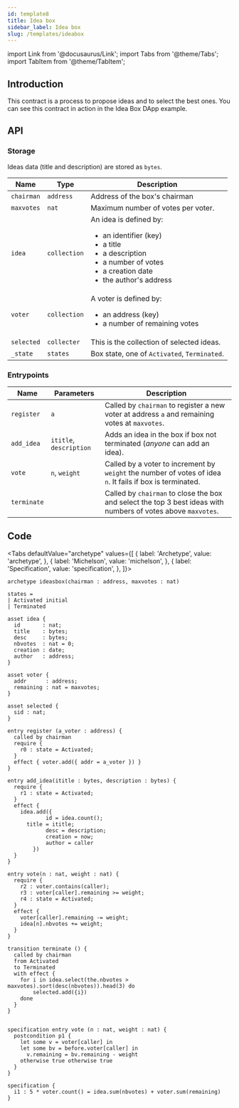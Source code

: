 ```yaml
---
id: template8
title: Idea box
sidebar_label: Idea box
slug: /templates/ideabox
---
```

import Link from '@docusaurus/Link';
import Tabs from '@theme/Tabs';
import TabItem from '@theme/TabItem';

## Introduction

This contract is a process to propose ideas and to select the best ones. You can see this contract in action in the <Link to='/docs/dapp-ideabox/'>Idea Box</Link> DApp example.
## API

### Storage

Ideas data (title and description) are stored as `bytes`.

| Name | Type | Description |
| -- | -- | -- |
| `chairman` | `address` | Address of the box's chairman |
| `maxvotes` | `nat` | Maximum number of votes per voter. |
| `idea` | `collection` | An idea is defined by:<ul><li>an identifier (key)</li><li>a title</li><li>a description</li><li>a number of votes</li><li>a creation date</li><li>the author's address</li></ul>
| `voter` | `collection` | A voter is defined by:<ul><li>an address (key)</li><li>a number of remaining votes</li></ul>
| `selected` | `collecter` | This is the collection of selected ideas. |
| `_state` | `states` | Box state, one of `Activated`, `Terminated`. |

### Entrypoints

| Name | Parameters | Description |
| -- | -- | -- |
| `register` | `a` | Called by `chairman` to register a new voter at address `a` and remaining votes at `maxvotes`. |
| `add_idea` | `ititle`, `description` | Adds an idea in the box if box not terminated (*anyone* can add an idea). |
| `vote` | `n`, `weight` | Called by a voter to increment by `weight` the number of votes of idea `n`. It fails if box is terminated. |
| `terminate` | | Called by `chairman` to close the box and select the top 3 best ideas with numbers of votes above `maxvotes`. |

## Code

<Tabs
  defaultValue="archetype"
  values={[
    { label: 'Archetype', value: 'archetype', },
    { label: 'Michelson', value: 'michelson', },
    { label: 'Specification', value: 'specification', },
  ]}>

<TabItem value="archetype">

```archetype title="ideabox.arl"
archetype ideasbox(chairman : address, maxvotes : nat)

states =
| Activated initial
| Terminated

asset idea {
  id       : nat;
  title    : bytes;
  desc     : bytes;
  nbvotes  : nat = 0;
  creation : date;
  author   : address;
}

asset voter {
  addr      : address;
  remaining : nat = maxvotes;
}

asset selected {
  sid : nat;
}

entry register (a_voter : address) {
  called by chairman
  require {
    r0 : state = Activated;
  }
  effect { voter.add({ addr = a_voter }) }
}

entry add_idea(ititle : bytes, description : bytes) {
  require {
    r1 : state = Activated;
  }
  effect {
    idea.add({
			id = idea.count();
      title = ititle;
			desc = description;
			creation = now;
			author = caller
		})
  }
}

entry vote(n : nat, weight : nat) {
  require {
    r2 : voter.contains(caller);
    r3 : voter[caller].remaining >= weight;
    r4 : state = Activated;
  }
  effect {
    voter[caller].remaining -= weight;
    idea[n].nbvotes += weight;
  }
}

transition terminate () {
  called by chairman
  from Activated
  to Terminated
  with effect {
    for i in idea.select(the.nbvotes > maxvotes).sort(desc(nbvotes)).head(3) do
        selected.add({i})
    done
  }
}
```

</TabItem>

<TabItem value="michelson">

```js

```

</TabItem>


<TabItem value="specification">

```archetype
specification entry vote (n : nat, weight : nat) {
  postcondition p1 {
    let some v = voter[caller] in
    let some bv = before.voter[caller] in
      v.remaining = bv.remaining - weight
    otherwise true otherwise true
  }
}

specification {
  i1 : 5 * voter.count() = idea.sum(nbvotes) + voter.sum(remaining)
}
```

</TabItem>

</Tabs>